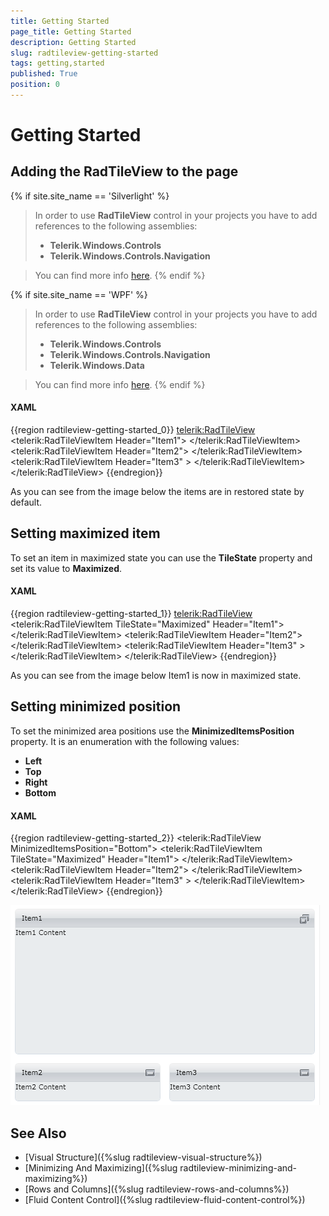 ```yaml
---
title: Getting Started
page_title: Getting Started
description: Getting Started
slug: radtileview-getting-started
tags: getting,started
published: True
position: 0
---
```


# Getting Started

## Adding the RadTileView to the page

{% if site.site_name == 'Silverlight' %}
> In order to use __RadTileView__ control in your projects you have to add references to the following assemblies:
>	- __Telerik.Windows.Controls__
>	- __Telerik.Windows.Controls.Navigation__

> You can find more info [here](http://www.telerik.com/help/silverlight/installation-installing-controls-dependencies.html).
{% endif %}

{% if site.site_name == 'WPF' %}
> In order to use __RadTileView__ control in your projects you have to add references to the following assemblies:
>	- __Telerik.Windows.Controls__
>	- __Telerik.Windows.Controls.Navigation__
>	- __Telerik.Windows.Data__

> You can find more info [here](http://www.telerik.com/help/wpf/installation-installing-controls-dependencies-wpf.html).
{% endif %}

#### __XAML__

{{region radtileview-getting-started_0}}
	<UserControl x:Class="RadTileViewHelpExamples.MainPage"
	    xmlns="http://schemas.microsoft.com/winfx/2006/xaml/presentation" 
	    xmlns:x="http://schemas.microsoft.com/winfx/2006/xaml"
	    xmlns:telerik="http://schemas.telerik.com/2008/xaml/presentation">
	    <Grid x:Name="LayoutRoot">
	        <telerik:RadTileView>
	            <telerik:RadTileViewItem Header="Item1">
	                <TextBlock Text="Item1 Content"/>
	            </telerik:RadTileViewItem>
	            <telerik:RadTileViewItem Header="Item2">
	                <TextBlock Text="Item2 Content"/>
	            </telerik:RadTileViewItem>
	            <telerik:RadTileViewItem Header="Item3" >
	                <TextBlock Text="Item3 Content"/>
	            </telerik:RadTileViewItem>
	        </telerik:RadTileView>
	    </Grid>
	</UserControl>
{{endregion}}

As you can see from the image below the items are in restored state by default.

##  Setting maximized item

To set an item in maximized state you can use the __TileState__ property and set its value to __Maximized__.				

#### __XAML__

{{region radtileview-getting-started_1}}
	<telerik:RadTileView>
	    <telerik:RadTileViewItem TileState="Maximized" Header="Item1">
	        <TextBlock Text="Item1 Content"/>
	    </telerik:RadTileViewItem>
	    <telerik:RadTileViewItem Header="Item2">
	        <TextBlock Text="Item2 Content"/>
	    </telerik:RadTileViewItem>
	    <telerik:RadTileViewItem Header="Item3" >
	        <TextBlock Text="Item3 Content"/>
	    </telerik:RadTileViewItem>
	</telerik:RadTileView>
{{endregion}}

As you can see from the image below Item1 is now in maximized state.

## Setting minimized position

To set the minimized area positions use the __MinimizedItemsPosition__ property. It is an enumeration with the following values:				
* __Left__
* __Top__
* __Right__
* __Bottom__

#### __XAML__

{{region radtileview-getting-started_2}}
	<telerik:RadTileView MinimizedItemsPosition="Bottom">
	    <telerik:RadTileViewItem TileState="Maximized" Header="Item1">
	        <TextBlock Text="Item1 Content"/>
	    </telerik:RadTileViewItem>
	    <telerik:RadTileViewItem Header="Item2">
	        <TextBlock Text="Item2 Content"/>
	    </telerik:RadTileViewItem>
	    <telerik:RadTileViewItem Header="Item3" >
	        <TextBlock Text="Item3 Content"/>
	    </telerik:RadTileViewItem>
	</telerik:RadTileView>
{{endregion}}

![Tile View - minimized items position](images/tileview_Step3.png)

## See Also
 * [Visual Structure]({%slug radtileview-visual-structure%})
 * [Minimizing And Maximizing]({%slug radtileview-minimizing-and-maximizing%})
 * [Rows and Columns]({%slug radtileview-rows-and-columns%})
 * [Fluid Content Control]({%slug radtileview-fluid-content-control%})